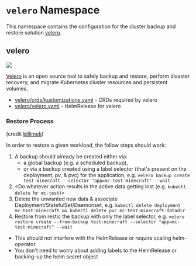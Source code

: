 # `velero` Namespace

This namespace contains the configuration for the cluster backup and restore solution [velero](https://velero.io).

## velero

![](https://i.imgur.com/gL8efWe.png)

[Velero](https://velero.io/) is an open source tool to safely backup and restore, perform disaster recovery, and migrate Kubernetes cluster resources and persistent volumes.

* [velero/crds/kustomizations.yaml](velero/crds/kustomizations.yaml) - CRDs required by velero
* [velero/velero.yaml](velero/velero.yaml) - HelmRelease for velero

### Restore Process

(credit [billimek](https://github.com/billimek/k8s-gitops/blob/master/velero/README.md))

In order to restore a given workload, the follow steps should work:

1. A backup should already be created either via:
   * a global backup (e.g. a scheduled backup),
   * or via a backup created using a label selector (that's present on the deployment, pv, & pvc) for the application, e.g. `velero backup create test-minecraft --selector "app=mc-test-minecraft" --wait`
2. <Do whatever action results in the active data getting lost (e.g. `kubectl delete hr mc-test`)>
3. Delete the unwanted new data & associate Deployment/StatefulSet/Daemonset, e.g. `kubectl delete deployment mc-test-minecraft && kubectl delete pvc mc-test-minecraft-datadir`
4. Restore from restic the backup with only the label selector, e.g. `velero restore create --from-backup test-minecraft --selector "app=mc-test-minecraft" --wait`

* This should not interfere with the HelmRelease or require scaling helm-operator
* You don't need to worry about adding labels to the HelmRelease or backing-up the helm secret object
